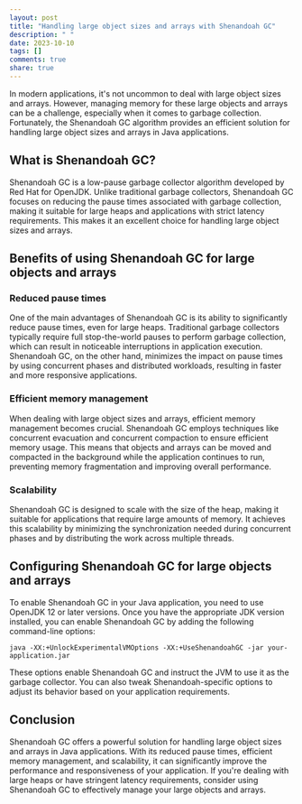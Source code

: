 ```yaml
---
layout: post
title: "Handling large object sizes and arrays with Shenandoah GC"
description: " "
date: 2023-10-10
tags: []
comments: true
share: true
---
```


In modern applications, it's not uncommon to deal with large object sizes and arrays. However, managing memory for these large objects and arrays can be a challenge, especially when it comes to garbage collection. Fortunately, the Shenandoah GC algorithm provides an efficient solution for handling large object sizes and arrays in Java applications.

## What is Shenandoah GC?

Shenandoah GC is a low-pause garbage collector algorithm developed by Red Hat for OpenJDK. Unlike traditional garbage collectors, Shenandoah GC focuses on reducing the pause times associated with garbage collection, making it suitable for large heaps and applications with strict latency requirements. This makes it an excellent choice for handling large object sizes and arrays.

## Benefits of using Shenandoah GC for large objects and arrays

### Reduced pause times

One of the main advantages of Shenandoah GC is its ability to significantly reduce pause times, even for large heaps. Traditional garbage collectors typically require full stop-the-world pauses to perform garbage collection, which can result in noticeable interruptions in application execution. Shenandoah GC, on the other hand, minimizes the impact on pause times by using concurrent phases and distributed workloads, resulting in faster and more responsive applications.

### Efficient memory management

When dealing with large object sizes and arrays, efficient memory management becomes crucial. Shenandoah GC employs techniques like concurrent evacuation and concurrent compaction to ensure efficient memory usage. This means that objects and arrays can be moved and compacted in the background while the application continues to run, preventing memory fragmentation and improving overall performance.

### Scalability

Shenandoah GC is designed to scale with the size of the heap, making it suitable for applications that require large amounts of memory. It achieves this scalability by minimizing the synchronization needed during concurrent phases and by distributing the work across multiple threads.

## Configuring Shenandoah GC for large objects and arrays

To enable Shenandoah GC in your Java application, you need to use OpenJDK 12 or later versions. Once you have the appropriate JDK version installed, you can enable Shenandoah GC by adding the following command-line options:

```
java -XX:+UnlockExperimentalVMOptions -XX:+UseShenandoahGC -jar your-application.jar
```

These options enable Shenandoah GC and instruct the JVM to use it as the garbage collector. You can also tweak Shenandoah-specific options to adjust its behavior based on your application requirements.

## Conclusion

Shenandoah GC offers a powerful solution for handling large object sizes and arrays in Java applications. With its reduced pause times, efficient memory management, and scalability, it can significantly improve the performance and responsiveness of your application. If you're dealing with large heaps or have stringent latency requirements, consider using Shenandoah GC to effectively manage your large objects and arrays.